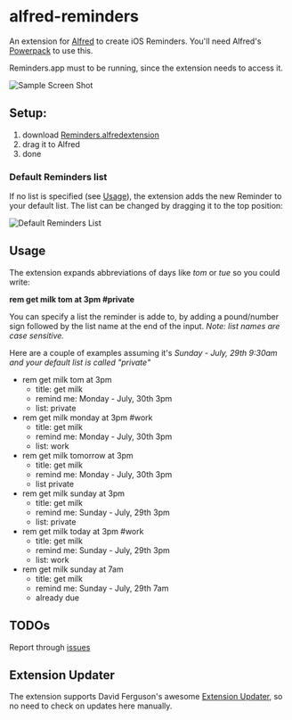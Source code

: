 alfred-reminders
================

An extension for [Alfred](http://www.alfredapp.com/) to create iOS Reminders. You'll need Alfred's 
[Powerpack](http://www.alfredapp.com/powerpack/) to use this. 

Reminders.app must to be running, since the extension needs to access it.

![Sample Screen Shot](https://github.com/downloads/dlinsin/alfred-reminders/reminder_screen_shot.png)

## Setup:

1. download [Reminders.alfredextension](https://github.com/downloads/dlinsin/alfred-reminders/Reminders-2.0-beta2.alfredextension)
1. drag it to Alfred
1. done

### Default Reminders list

If no list is specified (see [Usage](https://github.com/dlinsin/alfred-reminders#usage)), the extension adds the new Reminder to your default list. 
The list can be changed by dragging it to the top position:

![Default Reminders List](https://github.com/downloads/dlinsin/alfred-reminders/setup_default_list.png)

## Usage

The extension expands abbreviations of days like _tom_ or _tue_ so you could write:

__rem get milk tom at 3pm #private__

You can specify a list the reminder is adde to, by adding a pound/number sign followed by 
the list name at the end of the input. _Note: list names are case sensitive._

Here are a couple of examples assuming it's _Sunday - July, 29th 9:30am and your default list is called "private"_

* rem get milk tom at 3pm
  * title: get milk
  * remind me: Monday - July, 30th 3pm
  * list: private
* rem get milk monday at 3pm #work
  * title: get milk
  * remind me: Monday - July, 30th 3pm
  * list: work
* rem get milk tomorrow at 3pm
  * title: get milk
  * remind me: Monday - July, 30th 3pm
  * list private
* rem get milk sunday at 3pm
  * title: get milk
  * remind me: Sunday - July, 29th 3pm
  * list: private
* rem get milk today at 3pm #work
  * title: get milk
  * remind me: Sunday - July, 29th 3pm
  * list: work 
* rem get milk sunday at 7am
  * title: get milk
  * remind me: Sunday - July, 29th 7am
  * already due

## TODOs

Report through [issues](https://github.com/dlinsin/alfred-reminders/issues)

## Extension Updater

The extension supports David Ferguson's awesome [Extension Updater](http://jdfwarrior.tumblr.com/updater), 
so no need to check on updates here manually. 
